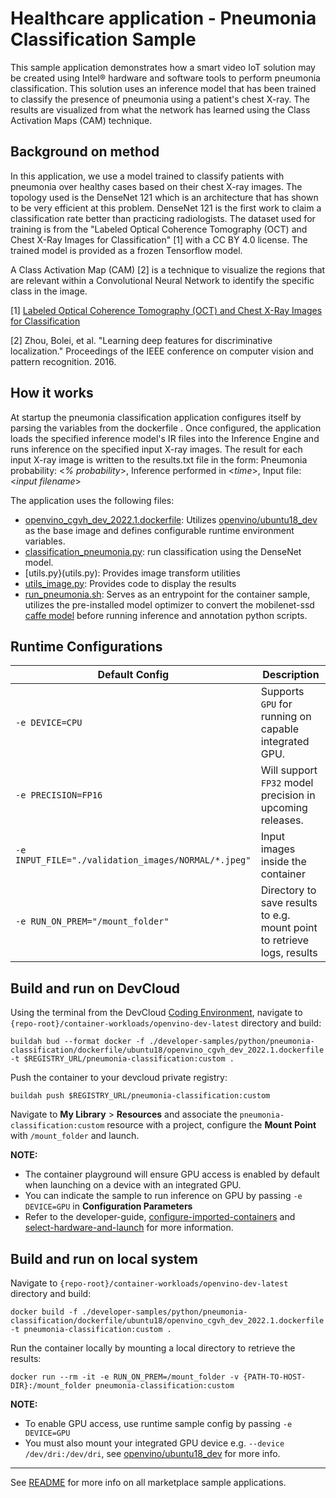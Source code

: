 # Healthcare application - Pneumonia Classification Sample

This sample application demonstrates how a smart video IoT solution may be created using Intel® hardware and software tools to perform pneumonia classification. This solution uses an inference model that has been trained to classify the presence of pneumonia using a patient's chest X-ray. The results are visualized from what the network has learned using the Class Activation Maps (CAM) technique.

## Background on method

In this application, we use a model trained to classify patients with pneumonia over healthy cases based on their chest X-ray images. The topology used is the DenseNet 121 which is an architecture that has shown to be very efficient at this problem. DenseNet 121 is the first work to claim a classification rate better than practicing radiologists. The dataset used for training is from the "Labeled Optical Coherence Tomography (OCT) and Chest X-Ray Images for Classification" [1] with a CC BY 4.0 license. The trained model is provided as a frozen Tensorflow model.

A Class Activation Map (CAM) [2] is a technique to visualize the regions that are relevant within a Convolutional Neural Network to identify the specific class in the image.

[1] [Labeled Optical Coherence Tomography (OCT) and Chest X-Ray Images for Classification](https://data.mendeley.com/datasets/rscbjbr9sj/2) 

[2] Zhou, Bolei, et al. "Learning deep features for discriminative localization." Proceedings of the IEEE conference on computer vision and pattern recognition. 2016.

## How it works
At startup the pneumonia classification application configures itself by parsing the variables from the dockerfile . Once configured, the application loads the specified inference model's IR files into the Inference Engine and runs inference on the specified input X-ray images. The result for each input X-ray image is written to the results.txt file in the form: Pneumonia probability: <*% probability*>, Inference performed in <*time*>, Input file: <*input filename*>

The application uses the following files: 

* [openvino_cgvh_dev_2022.1.dockerfile](dockerfile/ubuntu18/openvino_cgvh_dev_2022.1.dockerfile): Utilizes [openvino/ubuntu18_dev](https://hub.docker.com/r/openvino/ubuntu18_dev) as the base image and defines configurable runtime environment variables.
* [classification_pneumonia.py](classification_pneumonia.py): run classification using the DenseNet model.
* [utils.py}(utils.py): Provides image transform utilities 
* [utils_image.py](utils_image.py): Provides code to display the results 
* [run_pneumonia.sh](run_pneumonia.sh): Serves as an entrypoint for the container sample, utilizes the pre-installed model optimizer to convert the mobilenet-ssd [caffe model](resources/worker_safety_mobilenet.caffemodel) before running inference and annotation python scripts.


## Runtime Configurations
| Default Config | Description |
| --- | --- |
| ``-e DEVICE=CPU`` | Supports ``GPU`` for running on capable integrated GPU. |
| ``-e PRECISION=FP16`` | Will support ``FP32`` model precision in upcoming releases. |
| ``-e INPUT_FILE="./validation_images/NORMAL/*.jpeg"`` | Input images inside the container | 
| ``-e RUN_ON_PREM="/mount_folder"`` | Directory to save results to e.g. mount point to retrieve logs, results |

## Build and run on DevCloud
Using the terminal from the DevCloud [Coding Environment](https://www.intel.com/content/www/us/en/develop/documentation/devcloud-containers/top/index/build-containers-from-terminal.html), navigate to `{repo-root}/container-workloads/openvino-dev-latest` directory and build:
```
buildah bud --format docker -f ./developer-samples/python/pneumonia-classification/dockerfile/ubuntu18/openvino_cgvh_dev_2022.1.dockerfile -t $REGISTRY_URL/pneumonia-classification:custom .
```

Push the container to your devcloud private registry:
```
buildah push $REGISTRY_URL/pneumonia-classification:custom
```

Navigate to **My Library** > **Resources** and associate the ``pneumonia-classification:custom`` resource with a project, configure the **Mount Point** with ``/mount_folder`` and launch.

**NOTE:** 
* The container playground will ensure GPU access is enabled by default when launching on a device with an integrated GPU. 
* You can indicate the sample to run inference on GPU by passing ``-e DEVICE=GPU`` in **Configuration Parameters**
* Refer to the developer-guide, [configure-imported-containers](https://www.intel.com/content/www/us/en/develop/documentation/devcloud-containers/top/index-2/configure-imported-containers.html)
and [select-hardware-and-launch](https://www.intel.com/content/www/us/en/develop/documentation/devcloud-containers/top/index-2/select-hardware-and-launch.html) for more information.


## Build and run on local system
Navigate to `{repo-root}/container-workloads/openvino-dev-latest` directory and build:
```
docker build -f ./developer-samples/python/pneumonia-classification/dockerfile/ubuntu18/openvino_cgvh_dev_2022.1.dockerfile -t pneumonia-classification:custom .
```

Run the container locally by mounting a local directory to retrieve the results:
```
docker run --rm -it -e RUN_ON_PREM=/mount_folder -v {PATH-TO-HOST-DIR}:/mount_folder pneumonia-classification:custom
```
**NOTE:** 
* To enable GPU access, use runtime sample config by passing ``-e DEVICE=GPU``
* You must also mount your integrated GPU device e.g.  ``--device /dev/dri:/dev/dri``, see [openvino/ubuntu18_dev](https://hub.docker.com/r/openvino/ubuntu18_dev) for more info.


---
See [README](../../../../../README.md) for more info on all marketplace sample applications.
